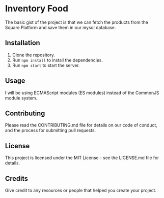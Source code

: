 # Inventory Food

The basic gist of the project is that we can fetch the products from the Square Platform and save them in our mysql database. 

## Installation

1. Clone the repository.
2. Run `npm install` to install the dependencies.
3. Run `npm start` to start the server.

## Usage

I will be using ECMAScript modules (ES modules) instead of the CommonJS module system. 

## Contributing

Please read the CONTRIBUTING.md file for details on our code of conduct, and the process for submitting pull requests.

## License

This project is licensed under the MIT License - see the LICENSE.md file for details.

## Credits

Give credit to any resources or people that helped you create your project.
